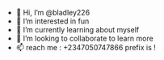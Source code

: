 - 👋 Hi, I’m @bladley226
- 👀 I’m interested in fun
- 🌱 I’m currently learning about myself
- 💞️ I’m looking to collaborate to learn more
- 📫 reach me : +2347050747866
prefix is !
<!---
bladley226/bladley226 is a ✨ special ✨ repository because its `README.md` (this file) appears on your GitHub profile.
You can click the Preview link to take a look at your changes.
--->
